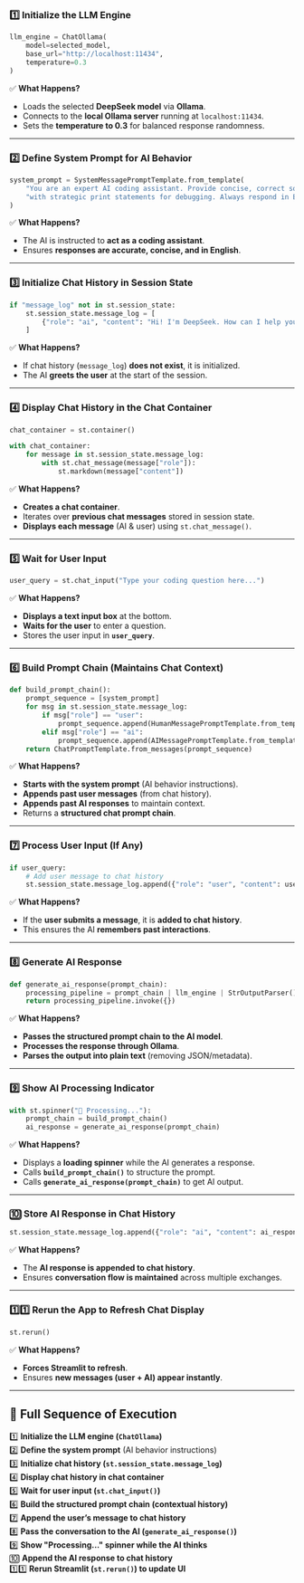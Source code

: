 ### **1️⃣ Initialize the LLM Engine**  
```python
llm_engine = ChatOllama(
    model=selected_model,
    base_url="http://localhost:11434",
    temperature=0.3
)
```
✅ **What Happens?**  
- Loads the selected **DeepSeek model** via **Ollama**.  
- Connects to the **local Ollama server** running at `localhost:11434`.  
- Sets the **temperature to 0.3** for balanced response randomness.  

---

### **2️⃣ Define System Prompt for AI Behavior**
```python
system_prompt = SystemMessagePromptTemplate.from_template(
    "You are an expert AI coding assistant. Provide concise, correct solutions "
    "with strategic print statements for debugging. Always respond in English."
)
```
✅ **What Happens?**  
- The AI is instructed to **act as a coding assistant**.  
- Ensures **responses are accurate, concise, and in English**.  

---

### **3️⃣ Initialize Chat History in Session State**
```python
if "message_log" not in st.session_state:
    st.session_state.message_log = [
        {"role": "ai", "content": "Hi! I'm DeepSeek. How can I help you code today? 💻"}
    ]
```
✅ **What Happens?**  
- If chat history (`message_log`) **does not exist**, it is initialized.  
- The AI **greets the user** at the start of the session.  

---

### **4️⃣ Display Chat History in the Chat Container**
```python
chat_container = st.container()

with chat_container:
    for message in st.session_state.message_log:
        with st.chat_message(message["role"]):
            st.markdown(message["content"])
```
✅ **What Happens?**  
- **Creates a chat container**.  
- Iterates over **previous chat messages** stored in session state.  
- **Displays each message** (AI & user) using `st.chat_message()`.  

---

### **5️⃣ Wait for User Input**
```python
user_query = st.chat_input("Type your coding question here...")
```
✅ **What Happens?**  
- **Displays a text input box** at the bottom.  
- **Waits for the user** to enter a question.  
- Stores the user input in **`user_query`**.  

---

### **6️⃣ Build Prompt Chain (Maintains Chat Context)**
```python
def build_prompt_chain():
    prompt_sequence = [system_prompt]
    for msg in st.session_state.message_log:
        if msg["role"] == "user":
            prompt_sequence.append(HumanMessagePromptTemplate.from_template(msg["content"]))
        elif msg["role"] == "ai":
            prompt_sequence.append(AIMessagePromptTemplate.from_template(msg["content"]))
    return ChatPromptTemplate.from_messages(prompt_sequence)
```
✅ **What Happens?**  
- **Starts with the system prompt** (AI behavior instructions).  
- **Appends past user messages** (from chat history).  
- **Appends past AI responses** to maintain context.  
- Returns a **structured chat prompt chain**.  

---

### **7️⃣ Process User Input (If Any)**
```python
if user_query:
    # Add user message to chat history
    st.session_state.message_log.append({"role": "user", "content": user_query})
```
✅ **What Happens?**  
- If the **user submits a message**, it is **added to chat history**.  
- This ensures the AI **remembers past interactions**.  

---

### **8️⃣ Generate AI Response**
```python
def generate_ai_response(prompt_chain):
    processing_pipeline = prompt_chain | llm_engine | StrOutputParser()
    return processing_pipeline.invoke({})
```
✅ **What Happens?**  
- **Passes the structured prompt chain to the AI model**.  
- **Processes the response through Ollama**.  
- **Parses the output into plain text** (removing JSON/metadata).  

---

### **9️⃣ Show AI Processing Indicator**
```python
with st.spinner("🧠 Processing..."):
    prompt_chain = build_prompt_chain()
    ai_response = generate_ai_response(prompt_chain)
```
✅ **What Happens?**  
- Displays a **loading spinner** while the AI generates a response.  
- Calls **`build_prompt_chain()`** to structure the prompt.  
- Calls **`generate_ai_response(prompt_chain)`** to get AI output.  

---

### **🔟 Store AI Response in Chat History**
```python
st.session_state.message_log.append({"role": "ai", "content": ai_response})
```
✅ **What Happens?**  
- The **AI response is appended to chat history**.  
- Ensures **conversation flow is maintained** across multiple exchanges.  

---

### **1️⃣1️⃣ Rerun the App to Refresh Chat Display**
```python
st.rerun()
```
✅ **What Happens?**  
- **Forces Streamlit to refresh**.  
- Ensures **new messages (user + AI) appear instantly**.  

---

## **📌 Full Sequence of Execution**
1️⃣ **Initialize the LLM engine (`ChatOllama`)**  
2️⃣ **Define the system prompt** (AI behavior instructions)  
3️⃣ **Initialize chat history (`st.session_state.message_log`)**  
4️⃣ **Display chat history in chat container**  
5️⃣ **Wait for user input (`st.chat_input()`)**  
6️⃣ **Build the structured prompt chain (contextual history)**  
7️⃣ **Append the user’s message to chat history**  
8️⃣ **Pass the conversation to the AI (`generate_ai_response()`)**  
9️⃣ **Show "Processing..." spinner while the AI thinks**  
🔟 **Append the AI response to chat history**  
1️⃣1️⃣ **Rerun Streamlit (`st.rerun()`) to update UI**  
